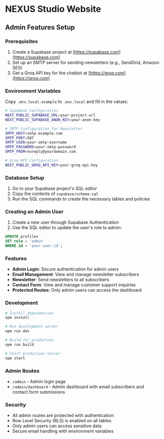 # NEXUS Studio Website

## Admin Features Setup

### Prerequisites
1. Create a Supabase project at [https://supabase.com](https://supabase.com)
2. Set up an SMTP server for sending newsletters (e.g., SendGrid, Amazon SES)
3. Get a Groq API key for the chatbot at [https://groq.com](https://groq.com)

### Environment Variables
Copy `.env.local.example` to `.env.local` and fill in the values:

```bash
# Supabase Configuration
NEXT_PUBLIC_SUPABASE_URL=your-project-url
NEXT_PUBLIC_SUPABASE_ANON_KEY=your-anon-key

# SMTP Configuration for Newsletter
SMTP_HOST=smtp.example.com
SMTP_PORT=587
SMTP_USER=your-smtp-username
SMTP_PASSWORD=your-smtp-password
SMTP_FROM=noreply@yourdomain.com

# Groq API Configuration
NEXT_PUBLIC_GROQ_API_KEY=your-groq-api-key
```

### Database Setup
1. Go to your Supabase project's SQL editor
2. Copy the contents of `supabase/schema.sql`
3. Run the SQL commands to create the necessary tables and policies

### Creating an Admin User
1. Create a new user through Supabase Authentication
2. Use the SQL editor to update the user's role to admin:
```sql
UPDATE profiles
SET role = 'admin'
WHERE id = 'your-user-id';
```

### Features
- **Admin Login**: Secure authentication for admin users
- **Email Management**: View and manage newsletter subscribers
- **Newsletter**: Send newsletters to all subscribers
- **Contact Form**: View and manage customer support inquiries
- **Protected Routes**: Only admin users can access the dashboard

### Development

```bash
# Install dependencies
npm install

# Run development server
npm run dev

# Build for production
npm run build

# Start production server
npm start
```

### Admin Routes
- `/admin` - Admin login page
- `/admin/dashboard` - Admin dashboard with email subscribers and contact form submissions

### Security
- All admin routes are protected with authentication
- Row Level Security (RLS) is enabled on all tables
- Only admin users can access sensitive data
- Secure email handling with environment variables 